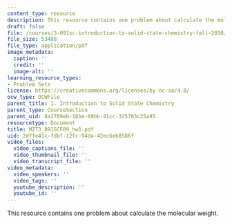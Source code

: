 ```yaml
---
content_type: resource
description: This resource contains one problem about calculate the molecular weight.
draft: false
file: /courses/3-091sc-introduction-to-solid-state-chemistry-fall-2010/2dffe41cfdbf12fc94da42ec6eb8586f_MIT3_091SCF09_hw1.pdf
file_size: 53488
file_type: application/pdf
image_metadata:
  caption: ''
  credit: ''
  image-alt: ''
learning_resource_types:
- Problem Sets
license: https://creativecommons.org/licenses/by-nc-sa/4.0/
ocw_type: OCWFile
parent_title: 1. Introduction to Solid State Chemistry
parent_type: CourseSection
parent_uid: 8a1709eb-16be-69bb-41cc-325703c25a95
resourcetype: Document
title: MIT3_091SCF09_hw1.pdf
uid: 2dffe41c-fdbf-12fc-94da-42ec6eb8586f
video_files:
  video_captions_file: ''
  video_thumbnail_file: ''
  video_transcript_file: ''
video_metadata:
  video_speakers: ''
  video_tags: ''
  youtube_description: ''
  youtube_id: ''
---
```

This resource contains one problem about calculate the molecular weight.